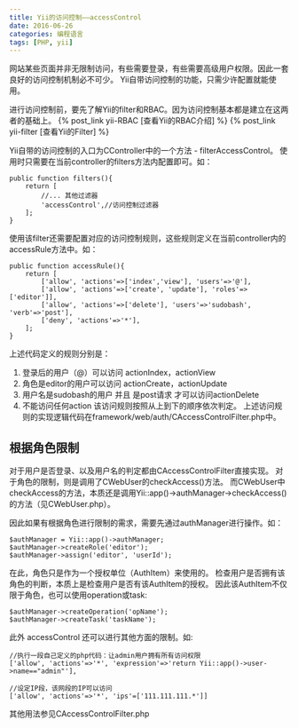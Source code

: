 ```yaml
---
title: Yii的访问控制——accessControl
date: 2016-06-26
categories: 编程语言
tags: [PHP, yii]
---
```


网站某些页面并非无限制访问，有些需要登录，有些需要高级用户权限。因此一套良好的访问控制机制必不可少。 
Yii自带访问控制的功能，只需少许配置就能使用。

<!--more-->

进行访问控制前，要先了解Yii的filter和RBAC。因为访问控制基本都是建立在这两者的基础上。
{% post_link yii-RBAC  [查看Yii的RBAC介绍] %}
{% post_link yii-filter  [查看Yii的Filter] %}

Yii自带的访问控制的入口为CController中的一个方法 - filterAccessControl。 
使用时只需要在当前controller的filters方法内配置即可。如：

```
public function filters(){
	return [
		//... 其他过滤器
		'accessControl',//访问控制过滤器
	];
}
```

使用该filter还需要配置对应的访问控制规则，这些规则定义在当前controller内的accessRule方法中。如：

```
public function accessRule(){
	return [
		['allow', 'actions'=>['index','view'], 'users'=>'@'],
		['allow', 'actions'=>['create', 'update'], 'roles'=>['editor']],
		['allow', 'actions'=>['delete'], 'users'=>'sudobash', 'verb'=>'post'],
		['deny', 'actions'=>'*'],
	];
}
```

上述代码定义的规则分别是：

1.  登录后的用户（@）可以访问 actionIndex，actionView
2.  角色是editor的用户可以访问 actionCreate，actionUpdate
3.  用户名是sudobash的用户 并且 是post请求 才可以访问actionDelete
4.  不能访问任何action 该访问规则按照从上到下的顺序依次判定。 上述访问规则的实现逻辑代码在framework/web/auth/CAccessControlFilter.php中。

## 根据角色限制

对于用户是否登录、以及用户名的判定都由CAccessControlFilter直接实现。 
对于角色的限制，则是调用了CWebUser的checkAccess()方法。 
而CWebUser中checkAccess的方法，本质还是调用Yii::app()->authManager->checkAccess()的方法（见CWebUser.php）。

因此如果有根据角色进行限制的需求，需要先通过authManager进行操作。如：

```
$authManager = Yii::app()->authManager;
$authManager->createRole('editor');
$authManager->assign('editor', 'userId');
```

在此，角色只是作为一个授权单位（AuthItem）来使用的。 
检查用户是否拥有该角色的判断，本质上是检查用户是否有该AuthItem的授权。
 因此该AuthItem不仅限于角色，也可以使用operation或task:

```
$authManager->createOperation('opName');
$authManager->createTask('taskName');
```

此外 accessControl 还可以进行其他方面的限制。如:

```
//执行一段自己定义的php代码：让admin用户拥有所有访问权限
['allow', 'actions'=>'*', 'expression'=>'return Yii::app()->user->name=="admin"'],

//设定IP段，该网段的IP可以访问
['allow', 'actions'=>'*', 'ips'=['111.111.111.*']]
```

其他用法参见CAccessControlFilter.php
